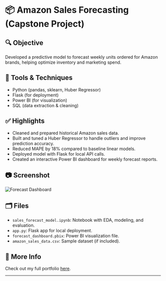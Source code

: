 # 📦 Amazon Sales Forecasting (Capstone Project)

## 🔍 Objective
Developed a predictive model to forecast weekly units ordered for Amazon brands, helping optimize inventory and marketing spend.

## 🧰 Tools & Techniques
- Python (pandas, sklearn, Huber Regressor)
- Flask (for deployment)
- Power BI (for visualization)
- SQL (data extraction & cleaning)

## ✅ Highlights
- Cleaned and prepared historical Amazon sales data.
- Built and tuned a Huber Regressor to handle outliers and improve prediction accuracy.
- Reduced MAPE by 18% compared to baseline linear models.
- Deployed model with Flask for local API calls.
- Created an interactive Power BI dashboard for weekly forecast reports.

## 📷 Screenshot
![Forecast Dashboard](screenshot.png)

## 🗂️ Files
- `sales_forecast_model.ipynb`: Notebook with EDA, modeling, and evaluation.
- `app.py`: Flask app for local deployment.
- `forecast_dashboard.pbix`: Power BI visualization file.
- `amazon_sales_data.csv`: Sample dataset (if included).

## 📎 More Info
Check out my full portfolio [here](https://github.com/khizerbaig11/data-analytics-portfolio).

---
